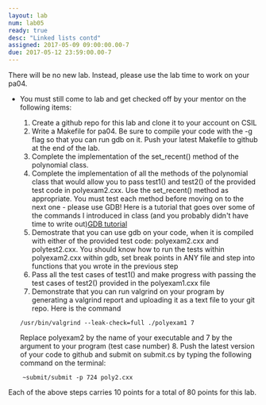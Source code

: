 ```yaml
---
layout: lab
num: lab05
ready: true
desc: "Linked lists contd"
assigned: 2017-05-09 09:00:00.00-7
due: 2017-05-12 23:59:00.00-7
---
```

<div markdown="1">


There will be no new lab. Instead, please use the lab time to work on your pa04.

* You must still come to lab and get checked off by your mentor on the following items:

	1. Create a github repo for this lab and clone it to your account on CSIL
	2. Write a Makefile for pa04. Be sure to compile your code with the -g flag so that you can run gdb on it. Push your latest Makefile to github at the end of the lab.
	3. Complete the implementation of the set_recent() method of the polynomial class.
	4. Complete the implementation of all the methods of the polynomial class that would allow you to pass test1() and test2() of the provided test code in polyexam2.cxx. Use the set_recent() method as appropriate. You must test each method before moving on to the next one - please use GDB! Here is a tutorial that goes over some of the commands I introduced in class (and you probably didn't have time to write out)[GDB tutorial](https://www.cs.umd.edu/~srhuang/teaching/cmsc212/gdb-tutorial-handout.pdf)
	5. Demostrate that you can use gdb on your code, when it is compiled with either of the provided test code: polyexam2.cxx and polytest2.cxx. You should know how to run the tests within polyexam2.cxx within gdb, set break points in ANY file and step into functions that you wrote in the previous step
	6. Pass all the test cases of test1() and make progress with passing the test cases of test2() provided in the polyexam1.cxx file 
	7. Demonstrate that you can run valgrind on your program by generating a valgrind report and uploading it as a text file to your git repo. Here is the command 
	```
	/usr/bin/valgrind --leak-check=full ./polyexam1 7
	```
	Replace polyexam2 by the name of your executable and 7 by the argument to your program (test case number)
	8. Push the latest version of your code to github and submit on submit.cs by typing the following command on the terminal:

```
	~submit/submit -p 724 poly2.cxx
```

Each of the above steps carries 10 points for a total of 80 points for this lab.
